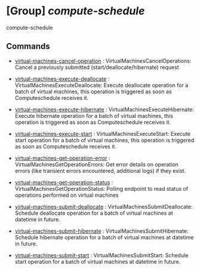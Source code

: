 # [Group] _compute-schedule_

compute-schedule

## Commands

- [virtual-machines-cancel-operation](/Commands/compute-schedule/_virtual-machines-cancel-operation.md)
: VirtualMachinesCancelOperations: Cancel a previously submitted (start/deallocate/hibernate) request

- [virtual-machines-execute-deallocate](/Commands/compute-schedule/_virtual-machines-execute-deallocate.md)
: VirtualMachinesExecuteDeallocate: Execute deallocate operation for a batch of virtual machines, this operation is triggered as soon as Computeschedule receives it.

- [virtual-machines-execute-hibernate](/Commands/compute-schedule/_virtual-machines-execute-hibernate.md)
: VirtualMachinesExecuteHibernate: Execute hibernate operation for a batch of virtual machines, this operation is triggered as soon as Computeschedule receives it.

- [virtual-machines-execute-start](/Commands/compute-schedule/_virtual-machines-execute-start.md)
: VirtualMachinesExecuteStart: Execute start operation for a batch of virtual machines, this operation is triggered as soon as Computeschedule receives it.

- [virtual-machines-get-operation-error](/Commands/compute-schedule/_virtual-machines-get-operation-error.md)
: VirtualMachinesGetOperationErrors: Get error details on operation errors (like transient errors encountered, additional logs) if they exist.

- [virtual-machines-get-operation-status](/Commands/compute-schedule/_virtual-machines-get-operation-status.md)
: VirtualMachinesGetOperationStatus: Polling endpoint to read status of operations performed on virtual machines

- [virtual-machines-submit-deallocate](/Commands/compute-schedule/_virtual-machines-submit-deallocate.md)
: VirtualMachinesSubmitDeallocate: Schedule deallocate operation for a batch of virtual machines at datetime in future.

- [virtual-machines-submit-hibernate](/Commands/compute-schedule/_virtual-machines-submit-hibernate.md)
: VirtualMachinesSubmitHibernate: Schedule hibernate operation for a batch of virtual machines at datetime in future.

- [virtual-machines-submit-start](/Commands/compute-schedule/_virtual-machines-submit-start.md)
: VirtualMachinesSubmitStart: Schedule start operation for a batch of virtual machines at datetime in future.
